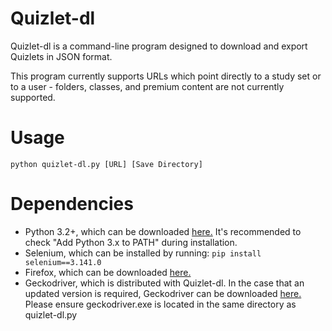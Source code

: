 # Quizlet-dl
Quizlet-dl is a command-line program designed to download and export Quizlets in JSON format. 

This program currently  supports URLs which point directly to a study set or to a user - folders, classes, and premium content are not currently supported.

# Usage

```python quizlet-dl.py [URL] [Save Directory]```

# Dependencies
- Python 3.2+, which can be downloaded [here.](https://www.python.org/downloads/) It's recommended to check "Add Python 3.x to PATH" during installation.
- Selenium, which can be installed by running: ```pip install selenium==3.141.0```
- Firefox, which can be downloaded [here.](https://www.mozilla.org/en-US/firefox/new/)
- Geckodriver, which is distributed with Quizlet-dl. In the case that an updated version is required, Geckodriver can be downloaded [here.](https://github.com/mozilla/geckodriver/releases) Please ensure geckodriver.exe is located in the same directory as quizlet-dl.py
